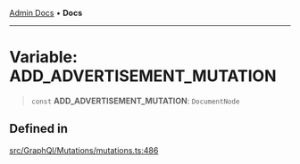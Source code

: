 [Admin Docs](/) • **Docs**

***

# Variable: ADD\_ADVERTISEMENT\_MUTATION

> `const` **ADD\_ADVERTISEMENT\_MUTATION**: `DocumentNode`

## Defined in

[src/GraphQl/Mutations/mutations.ts:486](https://github.com/PalisadoesFoundation/talawa-admin/blob/main/src/GraphQl/Mutations/mutations.ts#L486)
